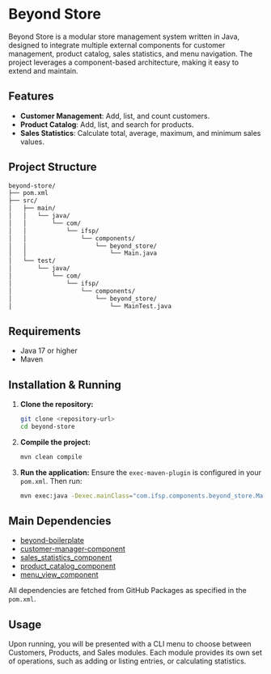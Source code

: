 # Beyond Store

Beyond Store is a modular store management system written in Java, designed to integrate multiple external components for customer management, product catalog, sales statistics, and menu navigation. The project leverages a component-based architecture, making it easy to extend and maintain.

## Features

- **Customer Management**: Add, list, and count customers.
- **Product Catalog**: Add, list, and search for products.
- **Sales Statistics**: Calculate total, average, maximum, and minimum sales values.

## Project Structure

```bash
beyond-store/
├── pom.xml
├── src/
│   ├── main/
│   │   └── java/
│   │       └── com/
│   │           └── ifsp/
│   │               └── components/
│   │                   └── beyond_store/
│   │                       └── Main.java
│   └── test/
│       └── java/
│           └── com/
│               └── ifsp/
│                   └── components/
│                       └── beyond_store/
│                           └── MainTest.java
```

## Requirements

- Java 17 or higher
- Maven

## Installation & Running

1. **Clone the repository:**

   ```sh
   git clone <repository-url>
   cd beyond-store
   ```

2. **Compile the project:**

   ```sh
   mvn clean compile
   ```

3. **Run the application:**
   Ensure the `exec-maven-plugin` is configured in your `pom.xml`. Then run:

   ```sh
   mvn exec:java -Dexec.mainClass="com.ifsp.components.beyond_store.Main"
   ```

## Main Dependencies

- [beyond-boilerplate](https://github.com/tavinhossaur/beyond-boilerplate)
- [customer-manager-component](https://github.com/tavinhossaur/customer-manager-component)
- [sales_statistics_component](https://github.com/Tavaress17/sales_statistics_component)
- [product_catalog_component](https://github.com/Yuri-DNS/product_catalog_component)
- [menu_view_component](https://github.com/StringKaori/menu_view_component)

All dependencies are fetched from GitHub Packages as specified in the `pom.xml`.

## Usage

Upon running, you will be presented with a CLI menu to choose between Customers, Products, and Sales modules. Each module provides its own set of operations, such as adding or listing entries, or calculating statistics.
